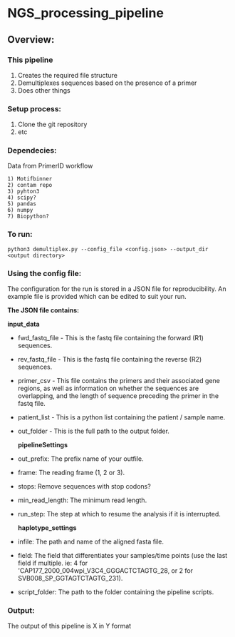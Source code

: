 # NGS_processing_pipeline

## Overview:
### This pipeline
1) Creates the required file structure
2) Demultiplexes sequences based on the presence of a primer
3) Does other things

### Setup process:

 1) Clone the git repository
 2) etc
 

### Dependecies:
Data from PrimerID workflow

    1) Motifbinner
    2) contam repo
    3) pyhton3
    4) scipy?
    5) pandas
    6) numpy
    7) Biopython?  
  

### To run:

```python3 demultiplex.py --config_file <config.json> --output_dir <output directory>```



### Using the config file:

The configuration for the run is stored in a JSON file for reproducibility. An example file is provided 
which can be edited to suit your run. 

**The JSON file contains:** 

  **input_data**

* fwd_fastq_file - This is the fastq file containing the forward (R1) sequences.
* rev_fastq_file - This is the fastq file containing the reverse (R2) sequences.
* primer_csv - This file contains the primers and their associated gene regions, as well as information on
whether the sequences are overlapping, and the length of sequence preceding the primer in the fastq file. 
* patient_list - This is a python list containing the patient / sample name.
* out_folder - This is the full path to the output folder.

  
  **pipelineSettings**
  
* out_prefix: The prefix name of your outfile.
* frame: The reading frame (1, 2 or 3).
* stops: Remove sequences with stop codons?
* min_read_length: The minimum read length.
* run_step: The step at which to resume the analysis if it is interrupted. 

  
  **haplotype_settings**
  
* infile: The path and name of the aligned fasta file.
* field: The field that differentiates your samples/time points (use the last field if multiple. ie: 4 for 'CAP177_2000_004wpi_V3C4_GGGACTCTAGTG_28, or 2 for SVB008_SP_GGTAGTCTAGTG_231).
* script_folder: The path to the folder containing the pipeline scripts.

 
### Output:

The output of this pipeline is X in Y format

